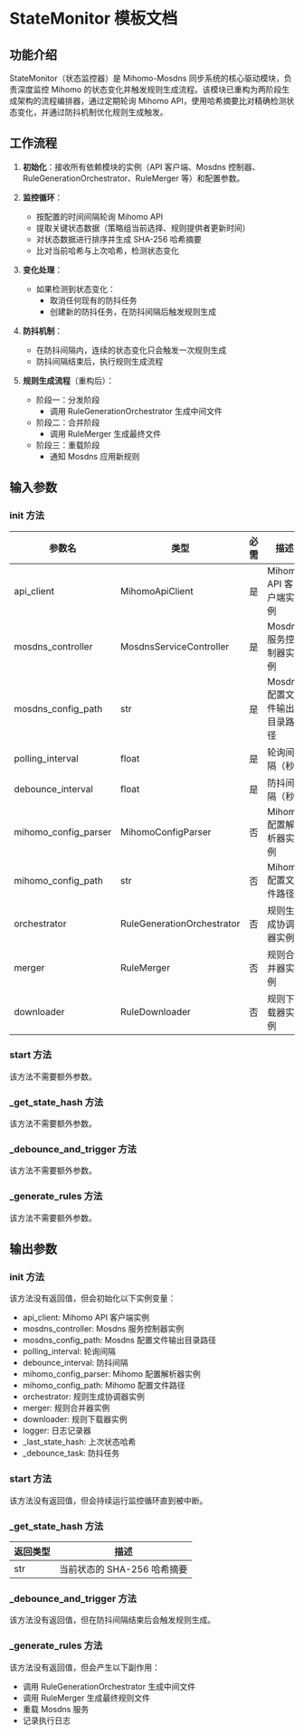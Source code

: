 # StateMonitor 模板文档

## 功能介绍

StateMonitor（状态监控器）是 Mihomo-Mosdns 同步系统的核心驱动模块，负责深度监控 Mihomo 的状态变化并触发规则生成流程。该模块已重构为两阶段生成架构的流程编排器，通过定期轮询 Mihomo API，使用哈希摘要比对精确检测状态变化，并通过防抖机制优化规则生成触发。

## 工作流程

1. **初始化**：接收所有依赖模块的实例（API 客户端、Mosdns 控制器、RuleGenerationOrchestrator、RuleMerger 等）和配置参数。

2. **监控循环**：
   - 按配置的时间间隔轮询 Mihomo API
   - 提取关键状态数据（策略组当前选择、规则提供者更新时间）
   - 对状态数据进行排序并生成 SHA-256 哈希摘要
   - 比对当前哈希与上次哈希，检测状态变化

3. **变化处理**：
   - 如果检测到状态变化：
     - 取消任何现有的防抖任务
     - 创建新的防抖任务，在防抖间隔后触发规则生成

4. **防抖机制**：
   - 在防抖间隔内，连续的状态变化只会触发一次规则生成
   - 防抖间隔结束后，执行规则生成流程

5. **规则生成流程**（重构后）：
   - 阶段一：分发阶段
     - 调用 RuleGenerationOrchestrator 生成中间文件
   - 阶段二：合并阶段
     - 调用 RuleMerger 生成最终文件
   - 阶段三：重载阶段
     - 通知 Mosdns 应用新规则

## 输入参数

### __init__ 方法

| 参数名 | 类型 | 必需 | 描述 |
|--------|------|------|------|
| api_client | MihomoApiClient | 是 | Mihomo API 客户端实例 |
| mosdns_controller | MosdnsServiceController | 是 | Mosdns 服务控制器实例 |
| mosdns_config_path | str | 是 | Mosdns 配置文件输出目录路径 |
| polling_interval | float | 是 | 轮询间隔（秒） |
| debounce_interval | float | 是 | 防抖间隔（秒） |
| mihomo_config_parser | MihomoConfigParser | 否 | Mihomo 配置解析器实例 |
| mihomo_config_path | str | 否 | Mihomo 配置文件路径 |
| orchestrator | RuleGenerationOrchestrator | 否 | 规则生成协调器实例 |
| merger | RuleMerger | 否 | 规则合并器实例 |
| downloader | RuleDownloader | 否 | 规则下载器实例 |

### start 方法

该方法不需要额外参数。

### _get_state_hash 方法

该方法不需要额外参数。

### _debounce_and_trigger 方法

该方法不需要额外参数。

### _generate_rules 方法

该方法不需要额外参数。

## 输出参数

### __init__ 方法

该方法没有返回值，但会初始化以下实例变量：
- api_client: Mihomo API 客户端实例
- mosdns_controller: Mosdns 服务控制器实例
- mosdns_config_path: Mosdns 配置文件输出目录路径
- polling_interval: 轮询间隔
- debounce_interval: 防抖间隔
- mihomo_config_parser: Mihomo 配置解析器实例
- mihomo_config_path: Mihomo 配置文件路径
- orchestrator: 规则生成协调器实例
- merger: 规则合并器实例
- downloader: 规则下载器实例
- logger: 日志记录器
- _last_state_hash: 上次状态哈希
- _debounce_task: 防抖任务

### start 方法

该方法没有返回值，但会持续运行监控循环直到被中断。

### _get_state_hash 方法

| 返回类型 | 描述 |
|----------|------|
| str | 当前状态的 SHA-256 哈希摘要 |

### _debounce_and_trigger 方法

该方法没有返回值，但在防抖间隔结束后会触发规则生成。

### _generate_rules 方法

该方法没有返回值，但会产生以下副作用：
- 调用 RuleGenerationOrchestrator 生成中间文件
- 调用 RuleMerger 生成最终规则文件
- 重载 Mosdns 服务
- 记录执行日志